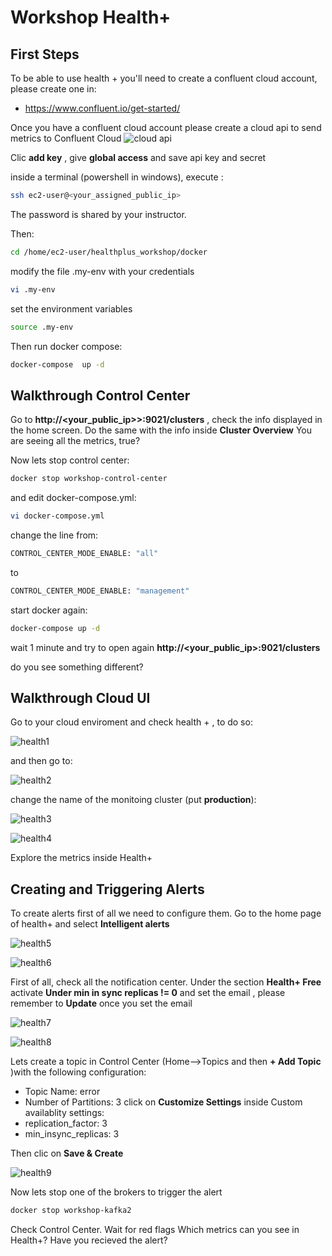 # Workshop Health+

## First Steps
To be able to use health + you'll need to create a confluent cloud account, please create one in: 
- https://www.confluent.io/get-started/

Once you have a confluent cloud account please create a cloud api to send metrics to Confluent Cloud
![cloud api](img/cloudapi.png)

Clic **add key** , give **global access** and save api key and secret 

inside a terminal (powershell in windows), execute :
```bash
ssh ec2-user@<your_assigned_public_ip>
```
The password is shared by your instructor.

Then:
```bash
cd /home/ec2-user/healthplus_workshop/docker
```
modify the file .my-env with your credentials
```bash
vi .my-env
```
set the environment variables 
```bash
source .my-env
```
Then run docker compose:
```bash
docker-compose  up -d
```
## Walkthrough Control Center

Go to **http://<your_public_ip>>:9021/clusters** , check the info displayed in the home screen.
Do the same with the info inside **Cluster Overview**
You are seeing all the metrics, true?

Now lets stop control center:
```bash
docker stop workshop-control-center
```
and edit docker-compose.yml:
```bash
vi docker-compose.yml
```
change the line from:
```bash
CONTROL_CENTER_MODE_ENABLE: "all"
```
to

```bash
CONTROL_CENTER_MODE_ENABLE: "management"
```
start docker again:
```bash
docker-compose up -d
```
wait 1 minute and try to open again **http://<your_public_ip>:9021/clusters**

do you see something different?

## Walkthrough Cloud UI
Go to your cloud enviroment and check health + , to do so:

![health1](img/health1.png)

and then go to:

![health2](img/health2.png)

change the name of the monitoing cluster (put **production**):

![health3](img/health3.png)

![health4](img/health4.png)

Explore the metrics inside Health+

## Creating and Triggering Alerts

To create alerts first of all we need to configure them. Go to the home page of health+ and select **Intelligent alerts**

![health5](img/health5.png)

![health6](img/health6.png)

First of all, check all the notification center.
Under the section **Health+ Free** activate **Under min in sync replicas != 0** and set the email , please remember to **Update** once you set the email

![health7](img/health7.png)

![health8](img/health8.png)

Lets create a topic in Control Center (Home-->Topics and then **+ Add Topic** )with the following configuration:
- Topic Name: error
- Number of Partitions: 3
click on **Customize Settings**
inside Custom availablity settings:
- replication_factor: 3
- min_insync_replicas: 3

Then clic on **Save & Create**

![health9](img/health9.png)

Now lets stop one of the brokers to trigger the alert 
```bash
docker stop workshop-kafka2
```
Check Control Center. Wait for red flags
Which metrics can you see in Health+?
Have you recieved the alert?